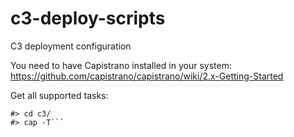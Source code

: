 c3-deploy-scripts
=================

C3 deployment configuration

You need to have Capistrano installed in your system:
https://github.com/capistrano/capistrano/wiki/2.x-Getting-Started

Get all supported tasks:

```
#> cd c3/
#> cap -T```
